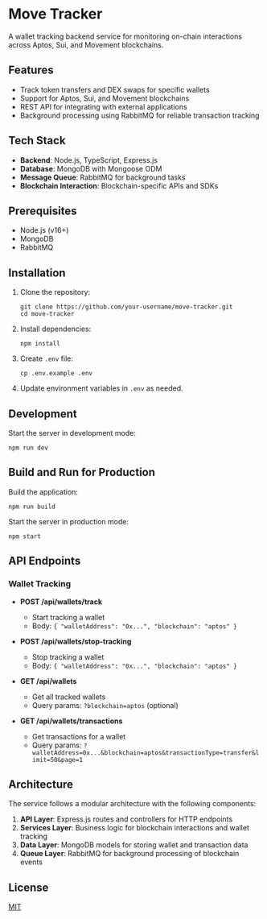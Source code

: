 # Move Tracker

A wallet tracking backend service for monitoring on-chain interactions across Aptos, Sui, and Movement blockchains.

## Features

- Track token transfers and DEX swaps for specific wallets
- Support for Aptos, Sui, and Movement blockchains
- REST API for integrating with external applications
- Background processing using RabbitMQ for reliable transaction tracking

## Tech Stack

- **Backend**: Node.js, TypeScript, Express.js
- **Database**: MongoDB with Mongoose ODM
- **Message Queue**: RabbitMQ for background tasks
- **Blockchain Interaction**: Blockchain-specific APIs and SDKs

## Prerequisites

- Node.js (v16+)
- MongoDB
- RabbitMQ

## Installation

1. Clone the repository:
   ```
   git clone https://github.com/your-username/move-tracker.git
   cd move-tracker
   ```

2. Install dependencies:
   ```
   npm install
   ```

3. Create `.env` file:
   ```
   cp .env.example .env
   ```

4. Update environment variables in `.env` as needed.

## Development

Start the server in development mode:

```
npm run dev
```

## Build and Run for Production

Build the application:

```
npm run build
```

Start the server in production mode:

```
npm start
```

## API Endpoints

### Wallet Tracking

- **POST /api/wallets/track**
  - Start tracking a wallet
  - Body: `{ "walletAddress": "0x...", "blockchain": "aptos" }`

- **POST /api/wallets/stop-tracking**
  - Stop tracking a wallet
  - Body: `{ "walletAddress": "0x...", "blockchain": "aptos" }`

- **GET /api/wallets**
  - Get all tracked wallets
  - Query params: `?blockchain=aptos` (optional)

- **GET /api/wallets/transactions**
  - Get transactions for a wallet
  - Query params: `?walletAddress=0x...&blockchain=aptos&transactionType=transfer&limit=50&page=1`

## Architecture

The service follows a modular architecture with the following components:

1. **API Layer**: Express.js routes and controllers for HTTP endpoints
2. **Services Layer**: Business logic for blockchain interactions and wallet tracking
3. **Data Layer**: MongoDB models for storing wallet and transaction data
4. **Queue Layer**: RabbitMQ for background processing of blockchain events

## License

[MIT](LICENSE)
